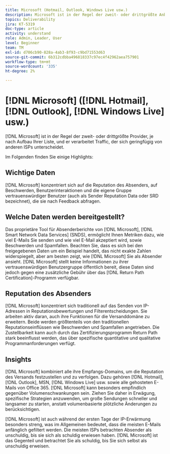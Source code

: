 ```yaml
---
title: Microsoft (Hotmail, Outlook, Windows Live usw.)
description: Microsoft ist in der Regel der zweit- oder drittgrößte Anbieter, je nach Aufbau Ihrer Liste, und er verarbeitet Traffic, der sich geringfügig von anderen ISPs unterscheidet.
topics: Deliverability
jira: KT-5319
doc-type: article
activity: understand
role: Admin, Leader, User
level: Beginner
team: TM
exl-id: d706cb90-828a-4ab3-8f93-c9bd71553d63
source-git-commit: 6b312cdbba496818337c97ec4f42962aea757901
workflow-type: tm+mt
source-wordcount: '335'
ht-degree: 2%

---
```


# [!DNL Microsoft] ([!DNL Hotmail], [!DNL Outlook], [!DNL Windows Live] usw.)

[!DNL Microsoft] ist in der Regel der zweit- oder drittgrößte Provider, je nach Aufbau Ihrer Liste, und er verarbeitet Traffic, der sich geringfügig von anderen ISPs unterscheidet.

Im Folgenden finden Sie einige Highlights:

## Wichtige Daten

[!DNL Microsoft] konzentriert sich auf die Reputation des Absenders, auf Beschwerden, Benutzerinteraktionen und die eigene Gruppe vertrauenswürdiger Benutzer (auch als Sender Reputation Data oder SRD bezeichnet), die sie nach Feedback abfragen.

## Welche Daten werden bereitgestellt?

Das proprietäre Tool für Absenderberichte von [!DNL Microsoft], [!DNL Smart Network Data Services] (SNDS), ermöglicht Ihnen Metriken dazu, wie viel E-Mails Sie senden und wie viel E-Mail akzeptiert wird, sowie Beschwerden und Spamfallen. Beachten Sie, dass es sich bei den freigegebenen Daten um ein Beispiel handelt, das nicht exakte Zahlen widerspiegelt, aber am besten zeigt, wie [!DNL Microsoft] Sie als Absender ansieht. [!DNL Microsoft] stellt keine Informationen zu ihrer vertrauenswürdigen Benutzergruppe öffentlich bereit, diese Daten sind jedoch gegen eine zusätzliche Gebühr über das [!DNL Return Path Certification]-Programm verfügbar.

## Reputation des Absenders

[!DNL Microsoft] konzentriert sich traditionell auf das Senden von IP-Adressen in Reputationsbewertungen und Filterentscheidungen. Sie arbeiten aktiv daran, auch ihre Funktionen für die Versanddomäne zu erweitern. Beide werden größtenteils von den traditionellen Reputationseinflüssen wie Beschwerden und Spamfallen angetrieben. Die Zustellbarkeit kann auch durch das Zertifizierungsprogramm Return Path stark beeinflusst werden, das über spezifische quantitative und qualitative Programmanforderungen verfügt.

## Insights

[!DNL Microsoft] kombiniert alle ihre Empfangs-Domains, um die Reputation des Versands festzustellen und zu verfolgen. Dazu gehören [!DNL Hotmail], [!DNL Outlook], MSN, [!DNL Windows Live] usw. sowie alle gehosteten E-Mails von Office 365. [!DNL Microsoft] kann besonders empfindlich gegenüber Volumenschwankungen sein. Ziehen Sie daher in Erwägung, spezifische Strategien anzuwenden, um große Sendungen schneller und langsamer zu starten, anstatt volumenbasierte plötzliche Änderungen zu berücksichtigen.

[!DNL Microsoft] ist auch während der ersten Tage der IP-Erwärmung besonders streng, was im Allgemeinen bedeutet, dass die meisten E-Mails anfänglich gefiltert werden. Die meisten ISPs betrachten Absender als unschuldig, bis sie sich als schuldig erwiesen haben. [!DNL Microsoft] ist das Gegenteil und betrachtet Sie als schuldig, bis Sie sich selbst als unschuldig erweisen.
